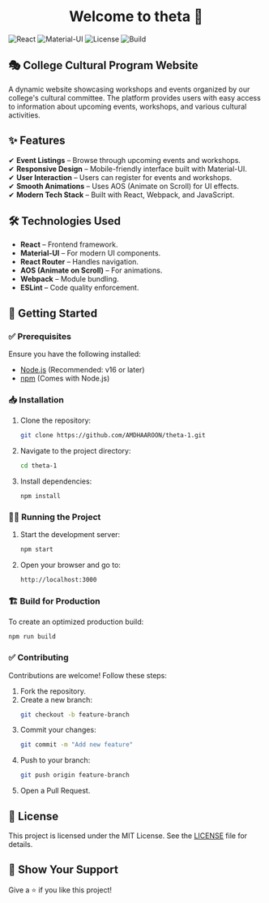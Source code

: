 <h1 align="center">Welcome to theta 👋</h1>

![React](https://img.shields.io/badge/React-18.3.1-blue.svg)  ![Material-UI](https://img.shields.io/badge/Material--UI-6.1.4-blue.svg)  ![License](https://img.shields.io/badge/License-MIT-green.svg)  ![Build](https://img.shields.io/badge/Build-Passing-brightgreen.svg)

## 🎭 College Cultural Program Website

A dynamic website showcasing workshops and events organized by our college's cultural committee. The platform provides users with easy access to information about upcoming events, workshops, and various cultural activities.


## ✨ Features  

✔ **Event Listings** – Browse through upcoming events and workshops.  
✔ **Responsive Design** – Mobile-friendly interface built with Material-UI.  
✔ **User Interaction** – Users can register for events and workshops.  
✔ **Smooth Animations** – Uses AOS (Animate on Scroll) for UI effects.  
✔ **Modern Tech Stack** – Built with React, Webpack, and JavaScript.  

## 🛠 Technologies Used  

- **React** – Frontend framework.  
- **Material-UI** – For modern UI components.  
- **React Router** – Handles navigation.  
- **AOS (Animate on Scroll)** – For animations.  
- **Webpack** – Module bundling.  
- **ESLint** – Code quality enforcement.  


## 🚀 Getting Started  

### ✅ Prerequisites  

Ensure you have the following installed:  

- [Node.js](https://nodejs.org/) (Recommended: v16 or later)  
- [npm](https://www.npmjs.com/) (Comes with Node.js)


### 📥 Installation  

1. Clone the repository:  
   ```sh
   git clone https://github.com/AMDHAAROON/theta-1.git
   ```
2. Navigate to the project directory:  
   ```sh
   cd theta-1
   ```
3. Install dependencies:  
   ```sh
   npm install
   ```

### 🏃‍♂️ Running the Project  

1. Start the development server:  
   ```sh
   npm start
   ```
2. Open your browser and go to:  
   ```sh
   http://localhost:3000
   ```

### 🏗️ Build for Production  

To create an optimized production build:  
```sh
npm run build
```

### ✅ Contributing  

Contributions are welcome! Follow these steps:  
1. Fork the repository.  
2. Create a new branch:  
   ```sh
   git checkout -b feature-branch
   ```
3. Commit your changes:  
   ```sh
   git commit -m "Add new feature"
   ```
4. Push to your branch:  
   ```sh
   git push origin feature-branch
   ```
5. Open a Pull Request.  

## 📄 License  

This project is licensed under the MIT License. See the [LICENSE](LICENSE) file for details.

## 🌟 Show Your Support  

Give a ⭐️ if you like this project!


